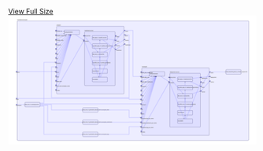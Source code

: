 [View Full Size](https://raw.githubusercontent.com/mingfang/terraform-k8s-modules/master/examples/sonarqube/diagram.svg?sanitize=true)<img src="diagram.svg"/>
